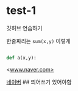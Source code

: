 # test-1
깃허브 연습하기

한줄짜리는 `sum(x,y)` 이렇게
```python

def a(x,y):

```

<www.naver.com>  


[네이버](www.naver.com, "부가설명") ## 띄어쓰기 있어야함
